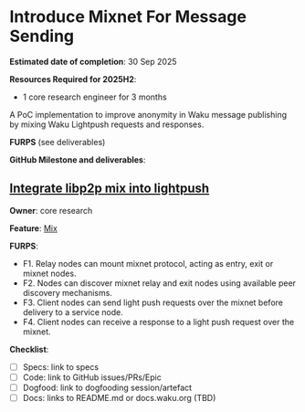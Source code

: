 # Introduce Mixnet For Message Sending

**Estimated date of completion**: 30 Sep 2025

**Resources Required for 2025H2**:
- 1 core research engineer for 3 months

A PoC implementation to improve anonymity in Waku message publishing by mixing Waku Lightpush requests and responses.

**FURPS** (see deliverables)

**GitHub Milestone and deliverables**:

## [Integrate libp2p mix into lightpush](https://github.com/waku-org/nwaku/issues/3280)

**Owner**: core research

**Feature**: [Mix](/FURPS/core/mix.md)

**FURPS**:
- F1. Relay nodes can mount mixnet protocol, acting as entry, exit or mixnet nodes.
- F2. Nodes can discover mixnet relay and exit nodes using available peer discovery mechanisms.
- F3. Client nodes can send light push requests over the mixnet before delivery to a service node.
- F4. Client nodes can receive a response to a light push request over the mixnet.


**Checklist**:
- [ ] Specs: link to specs
- [ ] Code: link to GitHub issues/PRs/Epic
- [ ] Dogfood: link to dogfooding session/artefact
- [ ] Docs: links to README.md or docs.waku.org (TBD)

